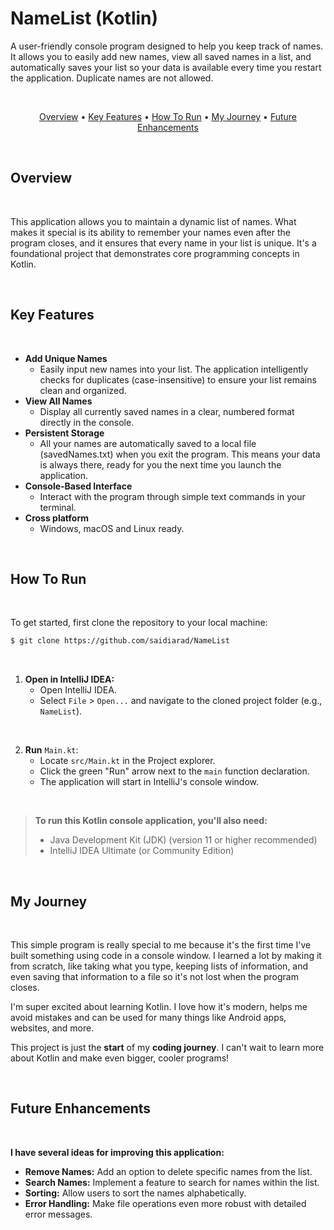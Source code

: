 # NameList (Kotlin)
A user-friendly console program designed to help you keep track of names. It allows you to easily add new names, view all saved names in a list, and automatically saves your list so your data is available every time you restart the application. Duplicate names are not allowed.

<br>

<p align="center">
  <a href="#overview">Overview</a> •
  <a href="#key-features">Key Features</a> •
  <a href="#how-to-run">How To Run</a> •
  <a href="#my-journey">My Journey</a> •
  <a href="#future-enhancements">Future Enhancements</a>
</p>

<br>

## Overview

<br>

This application allows you to maintain a dynamic list of names. What makes it special is its ability to remember your names even after the program closes, and it ensures that every name in your list is unique. It's a foundational project that demonstrates core programming concepts in Kotlin.

<br>

## Key Features

<br>

* **Add Unique Names**
  - Easily input new names into your list. The application intelligently checks for duplicates (case-insensitive) to ensure your list remains clean and organized.
* **View All Names**
  - Display all currently saved names in a clear, numbered format directly in the console.
* **Persistent Storage**
  - All your names are automatically saved to a local file (savedNames.txt) when you exit the program. This means your data is always there, ready for you the next time you launch the application.
* **Console-Based Interface**
  - Interact with the program through simple text commands in your terminal.
* **Cross platform**
  - Windows, macOS and Linux ready.

<br>


## How To Run

<br>

To get started, first clone the repository to your local machine:

```bash
$ git clone https://github.com/saidiarad/NameList
```

<br>

1. **Open in IntelliJ IDEA:**
   * Open IntelliJ IDEA.
   * Select ```File``` > ```Open...``` and navigate to the cloned project folder (e.g., ```NameList```).

<br>

2. **Run** ```Main.kt```:
   * Locate ```src/Main.kt``` in the Project explorer.
   * Click the green "Run" arrow next to the ```main``` function declaration.
   * The application will start in IntelliJ's console window.

<br>

> **To run this Kotlin console application, you'll also need:**
> - Java Development Kit (JDK) (version 11 or higher recommended)
> - IntelliJ IDEA Ultimate (or Community Edition)

<br>

## My Journey

<br>

This simple program is really special to me because it's the first time I've built something using code in a console window. I learned a lot by making it from scratch, like taking what you type, keeping lists of information, and even saving that information to a file so it's not lost when the program closes. 

I'm super excited about learning Kotlin. I love how it's modern, helps me avoid mistakes and can be used for many things like Android apps, websites, and more. 

This project is just the **start** of my **coding journey**. I can't wait to learn more about Kotlin and make even bigger, cooler programs!

<br>

## Future Enhancements

<br>

**I have several ideas for improving this application:**
* **Remove Names:** Add an option to delete specific names from the list.
* **Search Names:** Implement a feature to search for names within the list.
* **Sorting:** Allow users to sort the names alphabetically.
* **Error Handling:** Make file operations even more robust with detailed error messages.
